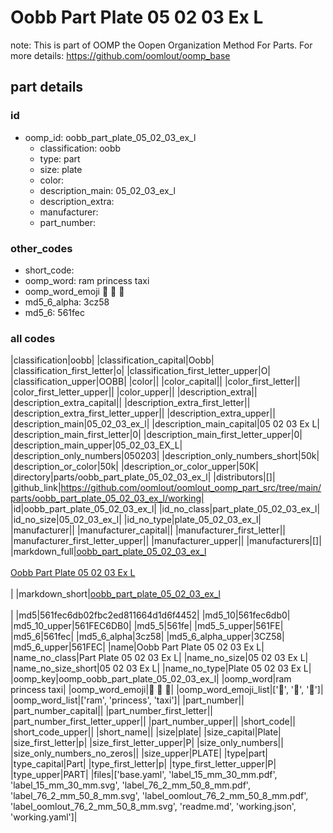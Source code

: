 # Oobb Part Plate 05 02 03 Ex L  

note: This is part of OOMP the Oopen Organization Method For Parts. For more details: https://github.com/oomlout/oomp_base

##  part details





### id
* oomp_id: oobb_part_plate_05_02_03_ex_l
  * classification: oobb
  * type: part
  * size: plate
  * color: 
  * description_main: 05_02_03_ex_l
  * description_extra: 
  * manufacturer: 
  * part_number: 

### other_codes
* short_code: 
* oomp_word: ram princess taxi
* oomp_word_emoji :ram: :princess: :taxi:
* md5_6_alpha: 3cz58
* md5_6: 561fec

### all codes 
|classification|oobb|
|classification_capital|Oobb|
|classification_first_letter|o|
|classification_first_letter_upper|O|
|classification_upper|OOBB|
|color||
|color_capital||
|color_first_letter||
|color_first_letter_upper||
|color_upper||
|description_extra||
|description_extra_capital||
|description_extra_first_letter||
|description_extra_first_letter_upper||
|description_extra_upper||
|description_main|05_02_03_ex_l|
|description_main_capital|05 02 03 Ex L|
|description_main_first_letter|0|
|description_main_first_letter_upper|0|
|description_main_upper|05_02_03_EX_L|
|description_only_numbers|050203|
|description_only_numbers_short|50k|
|description_or_color|50k|
|description_or_color_upper|50K|
|directory|parts/oobb_part_plate_05_02_03_ex_l|
|distributors|[]|
|github_link|https://github.com/oomlout/oomlout_oomp_part_src/tree/main/parts/oobb_part_plate_05_02_03_ex_l/working|
|id|oobb_part_plate_05_02_03_ex_l|
|id_no_class|part_plate_05_02_03_ex_l|
|id_no_size|05_02_03_ex_l|
|id_no_type|plate_05_02_03_ex_l|
|manufacturer||
|manufacturer_capital||
|manufacturer_first_letter||
|manufacturer_first_letter_upper||
|manufacturer_upper||
|manufacturers|[]|
|markdown_full|[oobb_part_plate_05_02_03_ex_l](https://github.com/oomlout/oomlout_oomp_part_src/tree/main/parts/oobb_part_plate_05_02_03_ex_l/working)<br>[](https://github.com/oomlout/oomlout_oomp_part_src/tree/main/parts/oobb_part_plate_05_02_03_ex_l/working)<br>[Oobb Part Plate 05 02 03 Ex L](https://github.com/oomlout/oomlout_oomp_part_src/tree/main/parts/oobb_part_plate_05_02_03_ex_l/working)<br><br>|
|markdown_short|[oobb_part_plate_05_02_03_ex_l](https://github.com/oomlout/oomlout_oomp_part_src/tree/main/parts/oobb_part_plate_05_02_03_ex_l/working)<br><br>|
|md5|561fec6db02fbc2ed811664d1d6f4452|
|md5_10|561fec6db0|
|md5_10_upper|561FEC6DB0|
|md5_5|561fe|
|md5_5_upper|561FE|
|md5_6|561fec|
|md5_6_alpha|3cz58|
|md5_6_alpha_upper|3CZ58|
|md5_6_upper|561FEC|
|name|Oobb Part Plate 05 02 03 Ex L|
|name_no_class|Part Plate 05 02 03 Ex L|
|name_no_size|05 02 03 Ex L|
|name_no_size_short|05 02 03 Ex L|
|name_no_type|Plate 05 02 03 Ex L|
|oomp_key|oomp_oobb_part_plate_05_02_03_ex_l|
|oomp_word|ram princess taxi|
|oomp_word_emoji|:ram: :princess: :taxi:|
|oomp_word_emoji_list|[':ram:', ':princess:', ':taxi:']|
|oomp_word_list|['ram', 'princess', 'taxi']|
|part_number||
|part_number_capital||
|part_number_first_letter||
|part_number_first_letter_upper||
|part_number_upper||
|short_code||
|short_code_upper||
|short_name||
|size|plate|
|size_capital|Plate|
|size_first_letter|p|
|size_first_letter_upper|P|
|size_only_numbers||
|size_only_numbers_no_zeros||
|size_upper|PLATE|
|type|part|
|type_capital|Part|
|type_first_letter|p|
|type_first_letter_upper|P|
|type_upper|PART|
|files|['base.yaml', 'label_15_mm_30_mm.pdf', 'label_15_mm_30_mm.svg', 'label_76_2_mm_50_8_mm.pdf', 'label_76_2_mm_50_8_mm.svg', 'label_oomlout_76_2_mm_50_8_mm.pdf', 'label_oomlout_76_2_mm_50_8_mm.svg', 'readme.md', 'working.json', 'working.yaml']|
